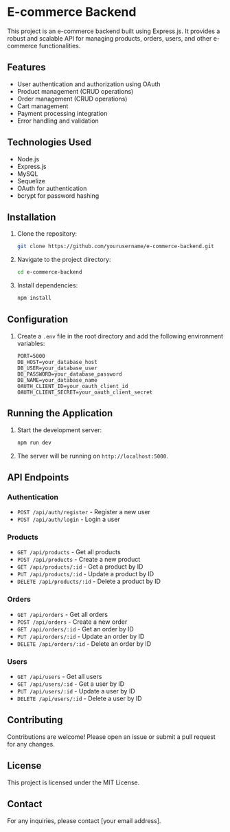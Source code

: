 # E-commerce Backend

This project is an e-commerce backend built using Express.js. It provides a robust and scalable API for managing products, orders, users, and other e-commerce functionalities.

## Features

- User authentication and authorization using OAuth
- Product management (CRUD operations)
- Order management (CRUD operations)
- Cart management
- Payment processing integration
- Error handling and validation

## Technologies Used

- Node.js
- Express.js
- MySQL
- Sequelize
- OAuth for authentication
- bcrypt for password hashing

## Installation

1. Clone the repository:
    ```bash
    git clone https://github.com/yourusername/e-commerce-backend.git
    ```
2. Navigate to the project directory:
    ```bash
    cd e-commerce-backend
    ```
3. Install dependencies:
    ```bash
    npm install
    ```

## Configuration

1. Create a `.env` file in the root directory and add the following environment variables:
    ```env
    PORT=5000
    DB_HOST=your_database_host
    DB_USER=your_database_user
    DB_PASSWORD=your_database_password
    DB_NAME=your_database_name
    OAUTH_CLIENT_ID=your_oauth_client_id
    OAUTH_CLIENT_SECRET=your_oauth_client_secret
    ```

## Running the Application

1. Start the development server:
    ```bash
    npm run dev
    ```

2. The server will be running on `http://localhost:5000`.

## API Endpoints

### Authentication

- `POST /api/auth/register` - Register a new user
- `POST /api/auth/login` - Login a user

### Products

- `GET /api/products` - Get all products
- `POST /api/products` - Create a new product
- `GET /api/products/:id` - Get a product by ID
- `PUT /api/products/:id` - Update a product by ID
- `DELETE /api/products/:id` - Delete a product by ID

### Orders

- `GET /api/orders` - Get all orders
- `POST /api/orders` - Create a new order
- `GET /api/orders/:id` - Get an order by ID
- `PUT /api/orders/:id` - Update an order by ID
- `DELETE /api/orders/:id` - Delete an order by ID

### Users

- `GET /api/users` - Get all users
- `GET /api/users/:id` - Get a user by ID
- `PUT /api/users/:id` - Update a user by ID
- `DELETE /api/users/:id` - Delete a user by ID

## Contributing

Contributions are welcome! Please open an issue or submit a pull request for any changes.

## License

This project is licensed under the MIT License.

## Contact

For any inquiries, please contact [your email address].
